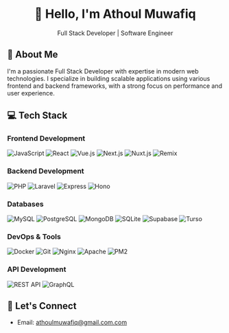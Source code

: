 <div align="center">
  <h1>👋 Hello, I'm Athoul Muwafiq</h1>
  <p>Full Stack Developer | Software Engineer</p>
</div>

## 🚀 About Me
I'm a passionate Full Stack Developer with expertise in modern web technologies. I specialize in building scalable applications using various frontend and backend frameworks, with a strong focus on performance and user experience.

## 💻 Tech Stack

### Frontend Development
![JavaScript](https://img.shields.io/badge/-JavaScript-F7DF1E?style=flat-square&logo=javascript&logoColor=black)
![React](https://img.shields.io/badge/-React-61DAFB?style=flat-square&logo=react&logoColor=black)
![Vue.js](https://img.shields.io/badge/-Vue.js-4FC08D?style=flat-square&logo=vue.js&logoColor=white)
![Next.js](https://img.shields.io/badge/-Next.js-000000?style=flat-square&logo=next.js&logoColor=white)
![Nuxt.js](https://img.shields.io/badge/-Nuxt.js-00DC82?style=flat-square&logo=nuxt.js&logoColor=white)
![Remix](https://img.shields.io/badge/-Remix-000000?style=flat-square&logo=remix&logoColor=white)

### Backend Development
![PHP](https://img.shields.io/badge/-PHP-777BB4?style=flat-square&logo=php&logoColor=white)
![Laravel](https://img.shields.io/badge/-Laravel-FF2D20?style=flat-square&logo=laravel&logoColor=white)
![Express](https://img.shields.io/badge/-Express-000000?style=flat-square&logo=express&logoColor=white)
![Hono](https://img.shields.io/badge/-Hono-FF0000?style=flat-square&logoColor=white)

### Databases
![MySQL](https://img.shields.io/badge/-MySQL-4479A1?style=flat-square&logo=mysql&logoColor=white)
![PostgreSQL](https://img.shields.io/badge/-PostgreSQL-336791?style=flat-square&logo=postgresql&logoColor=white)
![MongoDB](https://img.shields.io/badge/-MongoDB-47A248?style=flat-square&logo=mongodb&logoColor=white)
![SQLite](https://img.shields.io/badge/-SQLite-003B57?style=flat-square&logo=sqlite&logoColor=white)
![Supabase](https://img.shields.io/badge/-Supabase-3ECF8E?style=flat-square&logo=supabase&logoColor=white)
![Turso](https://img.shields.io/badge/-Turso-4A4A55?style=flat-square&logoColor=white)

### DevOps & Tools
![Docker](https://img.shields.io/badge/-Docker-2496ED?style=flat-square&logo=docker&logoColor=white)
![Git](https://img.shields.io/badge/-Git-F05032?style=flat-square&logo=git&logoColor=white)
![Nginx](https://img.shields.io/badge/-Nginx-009639?style=flat-square&logo=nginx&logoColor=white)
![Apache](https://img.shields.io/badge/-Apache-D22128?style=flat-square&logo=apache&logoColor=white)
![PM2](https://img.shields.io/badge/-PM2-2B037A?style=flat-square&logo=pm2&logoColor=white)

### API Development
![REST API](https://img.shields.io/badge/-REST%20API-FF6C37?style=flat-square&logoColor=white)
![GraphQL](https://img.shields.io/badge/-GraphQL-E10098?style=flat-square&logo=graphql&logoColor=white)


## 🤝 Let's Connect
- Email: athoulmuwafiq@gmail.com.com
